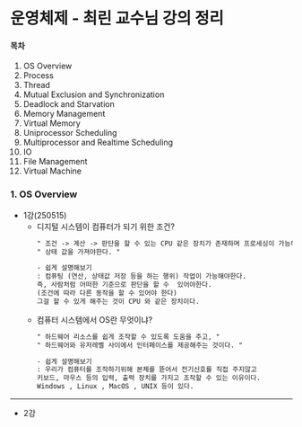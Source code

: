 # 운영체제 - 최린 교수님 강의 정리

#### 목차
1. OS Overview
2. Process
3. Thread
4. Mutual Exclusion and Synchronization
5. Deadlock and Starvation
6. Memory Management
7. Virtual Memory
8. Uniprocessor Scheduling
9. Multiprocessor and Realtime Scheduling
10. IO
11. File Management
12. Virtual Machine

### 1. OS Overview

- 1강(250515)
    - 디지털 시스템이 컴퓨터가 되기 위한 조건?
        ```txt
        " 조건 -> 계산 -> 판단을 할 수 있는 CPU 같은 장치가 존재하며 프로세싱이 가능해야한다. "
        " 상태 값을 가져야한다. "

        - 쉽게 설명해보기
        : 컴퓨팅 (연산, 상태값 저장 등을 하는 행위) 작업이 가능해야한다.
        즉, 사람처럼 어떠한 기준으로 판단을 할 수  있어야한다. 
        (조건에 따라 다른 동작을 할 수 있어야 한다)
        그걸 할 수 있게 해주는 것이 CPU 와 같은 장치이다.
        ```
    - 컴퓨터 시스템에서 OS란 무엇이냐?
        ```txt
        " 하드웨어 리소스를 쉽게 조작할 수 있도록 도움을 주고, "
        " 하드웨어와 유저레벨 사이에서 인터페이스를 제공해주는 것이다. "

        - 쉽게 설명해보기
        : 우리가 컴퓨터를 조작하기위해 본체를 뜯어서 전기신호를 직접 주지않고 
        키보드, 마우스 등의 입력, 출력 장치를 가지고 조작할 수 있는 이유이다.
        Windows , Linux , MacOS , UNIX 등이 있다.
        ```
---
- 2강